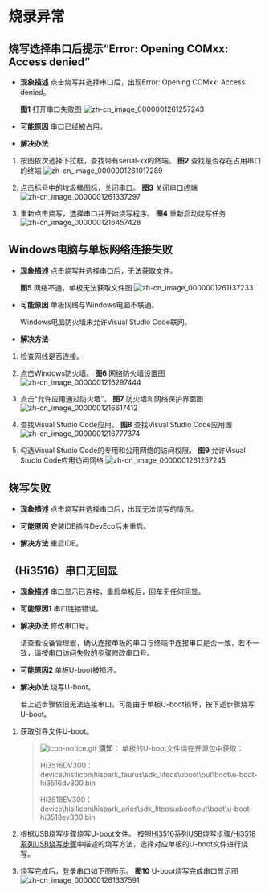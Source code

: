 # 烧录异常


## 烧写选择串口后提示“Error: Opening COMxx: Access denied”

- **现象描述**
  点击烧写并选择串口后，出现Error: Opening COMxx: Access denied。

    **图1** 打开串口失败图
    ![zh-cn_image_0000001261257243](figures/zh-cn_image_0000001261257243.png)

- **可能原因**
  串口已经被占用。

- **解决办法**

1. 按图依次选择下拉框，查找带有serial-xx的终端。
     **图2** 查找是否存在占用串口的终端
     ![zh-cn_image_0000001261017289](figures/zh-cn_image_0000001261017289.png)

2. 点击标号中的垃圾桶图标，关闭串口。
     **图3** 关闭串口终端
     ![zh-cn_image_0000001261337297](figures/zh-cn_image_0000001261337297.png)

3. 重新点击烧写，选择串口并开始烧写程序。
     **图4** 重新启动烧写任务
     ![zh-cn_image_0000001216457428](figures/zh-cn_image_0000001216457428.png)


## Windows电脑与单板网络连接失败

- **现象描述**
  点击烧写并选择串口后，无法获取文件。

    **图5** 网络不通，单板无法获取文件图
    ![zh-cn_image_0000001261137233](figures/zh-cn_image_0000001261137233.png)

- **可能原因**
  单板网络与Windows电脑不联通。

  Windows电脑防火墙未允许Visual Studio Code联网。

- **解决方法**

1. 检查网线是否连接。

2. 点击Windows防火墙。
     **图6** 网络防火墙设置图
     ![zh-cn_image_0000001216297444](figures/zh-cn_image_0000001216297444.png)

3. 点击“允许应用通过防火墙”。
     **图7** 防火墙和网络保护界面图
     ![zh-cn_image_0000001216617412](figures/zh-cn_image_0000001216617412.png)

4. 查找Visual Studio Code应用。
     **图8** 查找Visual Studio Code应用图
     ![zh-cn_image_0000001216777374](figures/zh-cn_image_0000001216777374.png)

5. 勾选Visual Studio Code的专用和公用网络的访问权限。
     **图9** 允许Visual Studio Code应用访问网络
     ![zh-cn_image_0000001261257245](figures/zh-cn_image_0000001261257245.png)


## 烧写失败

- **现象描述**
  点击烧写并选择串口后，出现无法烧写的情况。

- **可能原因**
  安装IDE插件DevEco后未重启。

- **解决方法**
  重启IDE。


## （Hi3516）串口无回显

- **现象描述**
  串口显示已连接，重启单板后，回车无任何回显。

- **可能原因1**
  串口连接错误。

- **解决办法**
  修改串口号。

  请查看设备管理器，确认连接单板的串口与终端中连接串口是否一致，若不一致，请按[串口访问失败的步骤](#烧写选择串口后提示error-opening-comxx-access-denied)修改串口号。

- **可能原因2**
  单板U-boot被损坏。

- **解决办法**
  烧写U-boot。

  若上述步骤依旧无法连接串口，可能由于单板U-boot损坏，按下述步骤烧写U-boot。

1. 获取引导文件U-boot。
   > ![icon-notice.gif](public_sys-resources/icon-notice.gif) **须知：**
   > 单板的U-boot文件请在开源包中获取：
   > 
   > Hi3516DV300：device\hisilicon\hispark_taurus\sdk_liteos\uboot\out\boot\u-boot-hi3516dv300.bin
   > 
   > Hi3518EV300：device\hisilicon\hispark_aries\sdk_liteos\uboot\out\boot\u-boot-hi3518ev300.bin

2. 根据USB烧写步骤烧写U-boot文件。
   按照[Hi3516系列USB烧写步骤](https://device.harmonyos.com/cn/docs/documentation/guide/ide-hi3516-upload-0000001052148681)/[Hi3518系列USB烧写步骤](https://device.harmonyos.com/cn/docs/documentation/guide/ide-hi3518-upload-0000001057313128#section93591711580)中描述的烧写方法，选择对应单板的U-boot文件进行烧写。

3. 烧写完成后，登录串口如下图所示。
     **图10** U-boot烧写完成串口显示图
     ![zh-cn_image_0000001261337591](figures/zh-cn_image_0000001261337591.png)
